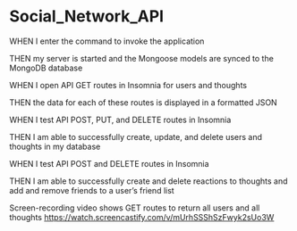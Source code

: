 # Social_Network_API

WHEN I enter the command to invoke the application


THEN my server is started and the Mongoose models are synced to the MongoDB database


WHEN I open API GET routes in Insomnia for users and thoughts


THEN the data for each of these routes is displayed in a formatted JSON


WHEN I test API POST, PUT, and DELETE routes in Insomnia


THEN I am able to successfully create, update, and delete users and thoughts in my database


WHEN I test API POST and DELETE routes in Insomnia


THEN I am able to successfully create and delete reactions to thoughts and add and remove friends to a user’s friend list



Screen-recording video shows GET routes to return all users and all thoughts 
https://watch.screencastify.com/v/mUrhSSShSzFwyk2sUo3W
